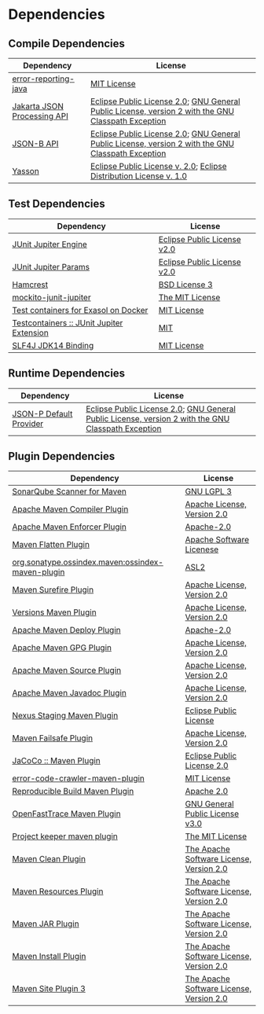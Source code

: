 <!-- @formatter:off -->
# Dependencies

## Compile Dependencies

| Dependency                       | License                                                                                                      |
| -------------------------------- | ------------------------------------------------------------------------------------------------------------ |
| [error-reporting-java][0]        | [MIT License][1]                                                                                             |
| [Jakarta JSON Processing API][2] | [Eclipse Public License 2.0][3]; [GNU General Public License, version 2 with the GNU Classpath Exception][4] |
| [JSON-B API][5]                  | [Eclipse Public License 2.0][3]; [GNU General Public License, version 2 with the GNU Classpath Exception][4] |
| [Yasson][6]                      | [Eclipse Public License v. 2.0][7]; [Eclipse Distribution License v. 1.0][8]                                 |

## Test Dependencies

| Dependency                                      | License                           |
| ----------------------------------------------- | --------------------------------- |
| [JUnit Jupiter Engine][9]                       | [Eclipse Public License v2.0][10] |
| [JUnit Jupiter Params][9]                       | [Eclipse Public License v2.0][10] |
| [Hamcrest][11]                                  | [BSD License 3][12]               |
| [mockito-junit-jupiter][13]                     | [The MIT License][14]             |
| [Test containers for Exasol on Docker][15]      | [MIT License][16]                 |
| [Testcontainers :: JUnit Jupiter Extension][17] | [MIT][18]                         |
| [SLF4J JDK14 Binding][19]                       | [MIT License][20]                 |

## Runtime Dependencies

| Dependency                   | License                                                                                                      |
| ---------------------------- | ------------------------------------------------------------------------------------------------------------ |
| [JSON-P Default Provider][2] | [Eclipse Public License 2.0][3]; [GNU General Public License, version 2 with the GNU Classpath Exception][4] |

## Plugin Dependencies

| Dependency                                              | License                                        |
| ------------------------------------------------------- | ---------------------------------------------- |
| [SonarQube Scanner for Maven][21]                       | [GNU LGPL 3][22]                               |
| [Apache Maven Compiler Plugin][23]                      | [Apache License, Version 2.0][24]              |
| [Apache Maven Enforcer Plugin][25]                      | [Apache-2.0][24]                               |
| [Maven Flatten Plugin][26]                              | [Apache Software Licenese][24]                 |
| [org.sonatype.ossindex.maven:ossindex-maven-plugin][27] | [ASL2][28]                                     |
| [Maven Surefire Plugin][29]                             | [Apache License, Version 2.0][24]              |
| [Versions Maven Plugin][30]                             | [Apache License, Version 2.0][24]              |
| [Apache Maven Deploy Plugin][31]                        | [Apache-2.0][24]                               |
| [Apache Maven GPG Plugin][32]                           | [Apache License, Version 2.0][24]              |
| [Apache Maven Source Plugin][33]                        | [Apache License, Version 2.0][24]              |
| [Apache Maven Javadoc Plugin][34]                       | [Apache License, Version 2.0][24]              |
| [Nexus Staging Maven Plugin][35]                        | [Eclipse Public License][36]                   |
| [Maven Failsafe Plugin][37]                             | [Apache License, Version 2.0][24]              |
| [JaCoCo :: Maven Plugin][38]                            | [Eclipse Public License 2.0][39]               |
| [error-code-crawler-maven-plugin][40]                   | [MIT License][41]                              |
| [Reproducible Build Maven Plugin][42]                   | [Apache 2.0][28]                               |
| [OpenFastTrace Maven Plugin][43]                        | [GNU General Public License v3.0][44]          |
| [Project keeper maven plugin][45]                       | [The MIT License][46]                          |
| [Maven Clean Plugin][47]                                | [The Apache Software License, Version 2.0][28] |
| [Maven Resources Plugin][48]                            | [The Apache Software License, Version 2.0][28] |
| [Maven JAR Plugin][49]                                  | [The Apache Software License, Version 2.0][28] |
| [Maven Install Plugin][50]                              | [The Apache Software License, Version 2.0][28] |
| [Maven Site Plugin 3][51]                               | [The Apache Software License, Version 2.0][28] |

[0]: https://github.com/exasol/error-reporting-java/
[1]: https://github.com/exasol/error-reporting-java/blob/main/LICENSE
[2]: https://github.com/eclipse-ee4j/jsonp
[3]: https://projects.eclipse.org/license/epl-2.0
[4]: https://projects.eclipse.org/license/secondary-gpl-2.0-cp
[5]: https://github.com/eclipse-ee4j/jsonb-api
[6]: https://projects.eclipse.org/projects/ee4j.yasson
[7]: http://www.eclipse.org/legal/epl-v20.html
[8]: http://www.eclipse.org/org/documents/edl-v10.php
[9]: https://junit.org/junit5/
[10]: https://www.eclipse.org/legal/epl-v20.html
[11]: http://hamcrest.org/JavaHamcrest/
[12]: http://opensource.org/licenses/BSD-3-Clause
[13]: https://github.com/mockito/mockito
[14]: https://github.com/mockito/mockito/blob/main/LICENSE
[15]: https://github.com/exasol/exasol-testcontainers/
[16]: https://github.com/exasol/exasol-testcontainers/blob/main/LICENSE
[17]: https://testcontainers.org
[18]: http://opensource.org/licenses/MIT
[19]: http://www.slf4j.org
[20]: http://www.opensource.org/licenses/mit-license.php
[21]: http://sonarsource.github.io/sonar-scanner-maven/
[22]: http://www.gnu.org/licenses/lgpl.txt
[23]: https://maven.apache.org/plugins/maven-compiler-plugin/
[24]: https://www.apache.org/licenses/LICENSE-2.0.txt
[25]: https://maven.apache.org/enforcer/maven-enforcer-plugin/
[26]: https://www.mojohaus.org/flatten-maven-plugin/
[27]: https://sonatype.github.io/ossindex-maven/maven-plugin/
[28]: http://www.apache.org/licenses/LICENSE-2.0.txt
[29]: https://maven.apache.org/surefire/maven-surefire-plugin/
[30]: https://www.mojohaus.org/versions/versions-maven-plugin/
[31]: https://maven.apache.org/plugins/maven-deploy-plugin/
[32]: https://maven.apache.org/plugins/maven-gpg-plugin/
[33]: https://maven.apache.org/plugins/maven-source-plugin/
[34]: https://maven.apache.org/plugins/maven-javadoc-plugin/
[35]: http://www.sonatype.com/public-parent/nexus-maven-plugins/nexus-staging/nexus-staging-maven-plugin/
[36]: http://www.eclipse.org/legal/epl-v10.html
[37]: https://maven.apache.org/surefire/maven-failsafe-plugin/
[38]: https://www.jacoco.org/jacoco/trunk/doc/maven.html
[39]: https://www.eclipse.org/legal/epl-2.0/
[40]: https://github.com/exasol/error-code-crawler-maven-plugin/
[41]: https://github.com/exasol/error-code-crawler-maven-plugin/blob/main/LICENSE
[42]: http://zlika.github.io/reproducible-build-maven-plugin
[43]: https://github.com/itsallcode/openfasttrace-maven-plugin
[44]: https://www.gnu.org/licenses/gpl-3.0.html
[45]: https://github.com/exasol/project-keeper/
[46]: https://github.com/exasol/project-keeper/blob/main/LICENSE
[47]: http://maven.apache.org/plugins/maven-clean-plugin/
[48]: http://maven.apache.org/plugins/maven-resources-plugin/
[49]: http://maven.apache.org/plugins/maven-jar-plugin/
[50]: http://maven.apache.org/plugins/maven-install-plugin/
[51]: http://maven.apache.org/plugins/maven-site-plugin/

